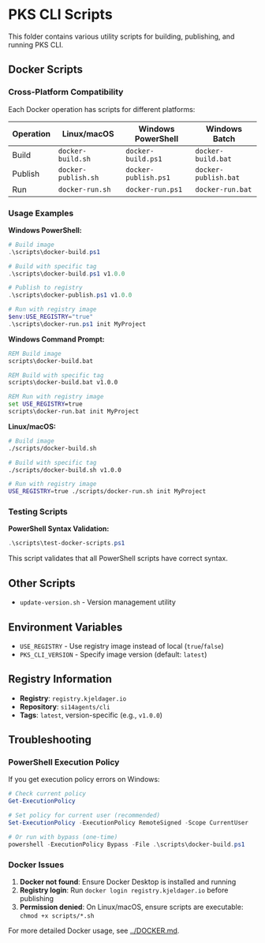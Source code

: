 # PKS CLI Scripts

This folder contains various utility scripts for building, publishing, and running PKS CLI.

## Docker Scripts

### Cross-Platform Compatibility

Each Docker operation has scripts for different platforms:

| Operation | Linux/macOS | Windows PowerShell | Windows Batch |
|-----------|-------------|-------------------|---------------|
| Build     | `docker-build.sh` | `docker-build.ps1` | `docker-build.bat` |
| Publish   | `docker-publish.sh` | `docker-publish.ps1` | `docker-publish.bat` |
| Run       | `docker-run.sh` | `docker-run.ps1` | `docker-run.bat` |

### Usage Examples

**Windows PowerShell:**
```powershell
# Build image
.\scripts\docker-build.ps1

# Build with specific tag
.\scripts\docker-build.ps1 v1.0.0

# Publish to registry
.\scripts\docker-publish.ps1 v1.0.0

# Run with registry image
$env:USE_REGISTRY="true"
.\scripts\docker-run.ps1 init MyProject
```

**Windows Command Prompt:**
```cmd
REM Build image
scripts\docker-build.bat

REM Build with specific tag  
scripts\docker-build.bat v1.0.0

REM Run with registry image
set USE_REGISTRY=true
scripts\docker-run.bat init MyProject
```

**Linux/macOS:**
```bash
# Build image
./scripts/docker-build.sh

# Build with specific tag
./scripts/docker-build.sh v1.0.0

# Run with registry image
USE_REGISTRY=true ./scripts/docker-run.sh init MyProject
```

### Testing Scripts

**PowerShell Syntax Validation:**
```powershell
.\scripts\test-docker-scripts.ps1
```

This script validates that all PowerShell scripts have correct syntax.

## Other Scripts

- `update-version.sh` - Version management utility

## Environment Variables

- `USE_REGISTRY` - Use registry image instead of local (`true`/`false`)
- `PKS_CLI_VERSION` - Specify image version (default: `latest`)

## Registry Information

- **Registry**: `registry.kjeldager.io`
- **Repository**: `si14agents/cli`
- **Tags**: `latest`, version-specific (e.g., `v1.0.0`)

## Troubleshooting

### PowerShell Execution Policy

If you get execution policy errors on Windows:

```powershell
# Check current policy
Get-ExecutionPolicy

# Set policy for current user (recommended)
Set-ExecutionPolicy -ExecutionPolicy RemoteSigned -Scope CurrentUser

# Or run with bypass (one-time)
powershell -ExecutionPolicy Bypass -File .\scripts\docker-build.ps1
```

### Docker Issues

1. **Docker not found**: Ensure Docker Desktop is installed and running
2. **Registry login**: Run `docker login registry.kjeldager.io` before publishing
3. **Permission denied**: On Linux/macOS, ensure scripts are executable: `chmod +x scripts/*.sh`

For more detailed Docker usage, see [../DOCKER.md](../DOCKER.md).